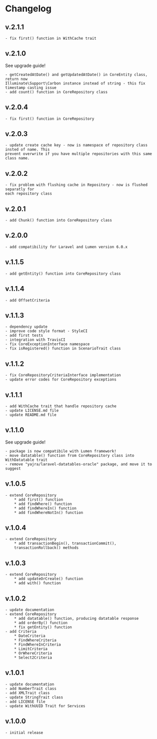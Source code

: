 # Changelog
## v.2.1.1
    - fix first() function in WithCache trait
## v.2.1.0
See upgrade guide!

    - getCreatedAtDate() and getUpdatedAtDate() in CoreEntity class, return now 
    Illuminate\Support\Carbon instance instead of string - this fix timestamp casting issue
    - add count() function in CoreRepository class
## v.2.0.4
    - fix first() function in CoreRepository
## v.2.0.3
    - update create cache key - now is namespace of repository class insted of name. This
    prevent overwrite if you have multiple repositories with this same class name.
## v.2.0.2
    - fix problem with flushing cache in Repository - now is flushed separatly for
    each repository class
## v.2.0.1
    - add Chunk() function into CoreRepository class
## v.2.0.0
    - add compatibility for Laravel and Lumen version 6.0.x
## v.1.1.5
    - add getEntity() function into CoreRepository class
## v.1.1.4
    - add OffsetCriteria
## v.1.1.3
    - dependency update
    - improve code style format - StyleCI
    - add first tests
    - integration with TravisCI
    - fix CoreExceptionInterface namespace
    - fix isRegistered() function in ScenarioTrait class

## v.1.1.2
    - fix CoreRepositoryCriteriaInterface implementation
    - update error codes for CoreRepository exceptions
## v.1.1.1
    - add WithCache trait that handle repository cache
    - update LICENSE.md file
    - update README.md file
## v.1.1.0
See upgrade guide!

    - package is now compatibile with Lumen framework!
    - move datatable() function from CoreRepository class into WithDatatable trait
    - remove "yajra/laravel-datatables-oracle" package, and move it to suggest
## v.1.0.5
    - extend CoreRepository
        * add first() function
        * add findWhere() function
        * add findWhereIn() function
        * add findWhereNotIn() function
## v.1.0.4
    - extend CoreRepository
        * add transactionBegin(), transactionCommit(), 
        transactionRollback() methods
## v.1.0.3
    - extend CoreRepository
        * add updateOrCreate() function
        * add with() function
## v.1.0.2
    - update documentation
    - extend CoreRepository
        * add datatable() function, producing datatable response
        * add orderBy() function
        * fix getEntity() function
    - add Criteria
        * DateCriteria
        * FindWhereCriteria
        * FindWhereInCriteria
        * LimitCriteria
        * OrWhereCriteria
        * Select2Criteria
## v.1.0.1
    - update documentation
    - add NumberTrait class
    - add XMLTrait class
    - update StringTrait class
    - add LICENSE file
    - update WithUUID Trait for Services
## v.1.0.0
    - initial release 